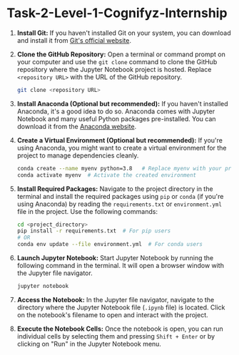 # Task-2-Level-1-Cognifyz-Internship

1. **Install Git:**
   If you haven't installed Git on your system, you can download and install it from [Git's official website](https://git-scm.com/).

2. **Clone the GitHub Repository:**
   Open a terminal or command prompt on your computer and use the `git clone` command to clone the GitHub repository where the Jupyter Notebook project is hosted. Replace `<repository URL>` with the URL of the GitHub repository.
   ```bash
   git clone <repository URL>
   ```

3. **Install Anaconda (Optional but recommended):**
   If you haven't installed Anaconda, it's a good idea to do so. Anaconda comes with Jupyter Notebook and many useful Python packages pre-installed. You can download it from the [Anaconda website](https://www.anaconda.com/products/distribution).

4. **Create a Virtual Environment (Optional but recommended):**
   If you're using Anaconda, you might want to create a virtual environment for the project to manage dependencies cleanly.
   ```bash
   conda create --name myenv python=3.8   # Replace myenv with your preferred environment name
   conda activate myenv  # Activate the created environment
   ```

5. **Install Required Packages:**
   Navigate to the project directory in the terminal and install the required packages using `pip` or `conda` (if you're using Anaconda) by reading the `requirements.txt` or `environment.yml` file in the project. Use the following commands:
   ```bash
   cd <project_directory>
   pip install -r requirements.txt  # For pip users
   # OR
   conda env update --file environment.yml  # For conda users
   ```

6. **Launch Jupyter Notebook:**
   Start Jupyter Notebook by running the following command in the terminal. It will open a browser window with the Jupyter file navigator.
   ```bash
   jupyter notebook
   ```

7. **Access the Notebook:**
   In the Jupyter file navigator, navigate to the directory where the Jupyter Notebook file (`.ipynb` file) is located. Click on the notebook's filename to open and interact with the project.

8. **Execute the Notebook Cells:**
   Once the notebook is open, you can run individual cells by selecting them and pressing `Shift + Enter` or by clicking on "Run" in the Jupyter Notebook menu.
